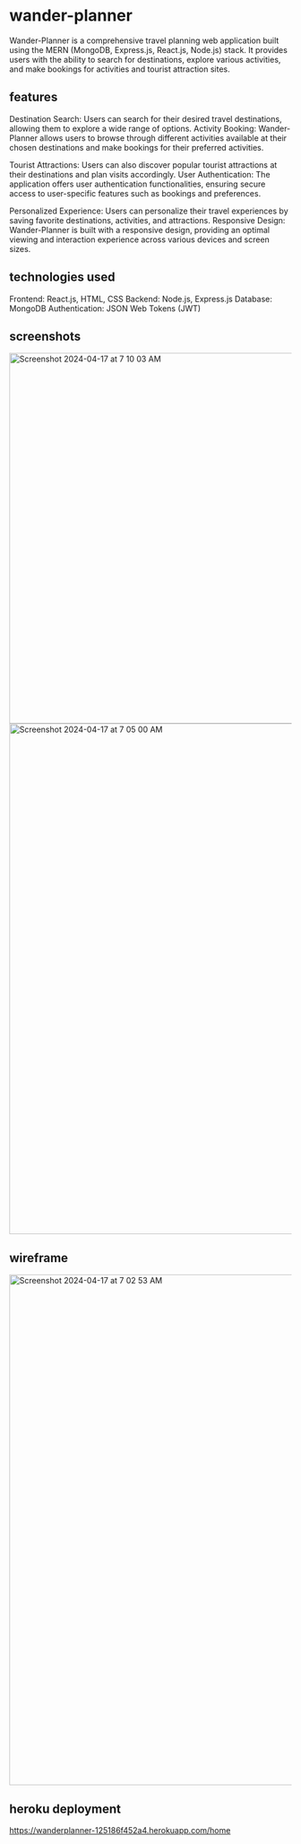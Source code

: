 # wander-planner
Wander-Planner is a comprehensive travel planning web application built using the MERN (MongoDB, Express.js, React.js, Node.js) stack. It provides users with the ability to search for destinations, explore various activities, and make bookings for activities and tourist attraction sites.

## features
Destination Search: Users can search for their desired travel destinations, allowing them to explore a wide range of options.
Activity Booking: Wander-Planner allows users to browse through different activities available at their chosen destinations and make bookings for their preferred activities.

Tourist Attractions: Users can also discover popular tourist attractions at their destinations and plan visits accordingly.
User Authentication: The application offers user authentication functionalities, ensuring secure access to user-specific features such as bookings and preferences.

Personalized Experience: Users can personalize their travel experiences by saving favorite destinations, activities, and attractions.
Responsive Design: Wander-Planner is built with a responsive design, providing an optimal viewing and interaction experience across various devices and screen sizes.

## technologies used
Frontend: React.js, HTML, CSS
Backend: Node.js, Express.js
Database: MongoDB
Authentication: JSON Web Tokens (JWT)

## screenshots

<img width="661" alt="Screenshot 2024-04-17 at 7 10 03 AM" src="https://github.com/mursal-r/wanderplanner/assets/157185506/b9dfb19d-11f0-479a-8d0c-dbf93d96fdc4">
<img width="911" alt="Screenshot 2024-04-17 at 7 05 00 AM" src="https://github.com/mursal-r/wanderplanner/assets/157185506/499964cf-dc6b-4f30-a7e0-535c40883536">


## wireframe

<img width="911" alt="Screenshot 2024-04-17 at 7 02 53 AM" src="https://github.com/mursal-r/wanderplanner/assets/157185506/3d1e7b8f-5d36-4479-9903-52c8982cc096">


## heroku deployment
https://wanderplanner-125186f452a4.herokuapp.com/home
